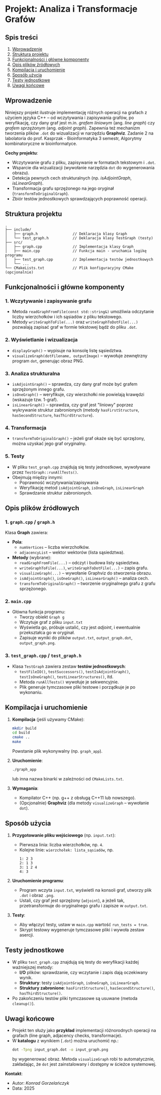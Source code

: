# Projekt: Analiza i Transformacje Grafów

## Spis treści
1. [Wprowadzenie](#wprowadzenie)  
2. [Struktura projektu](#struktura-projektu)  
3. [Funkcjonalności i główne komponenty](#funkcjonalności-i-główne-komponenty)  
4. [Opis plików źródłowych](#opis-plików-źródłowych)  
5. [Kompilacja i uruchomienie](#kompilacja-i-uruchomienie)  
6. [Sposób użycia](#sposób-użycia)  
7. [Testy jednostkowe](#testy-jednostkowe)  
8. [Uwagi końcowe](#uwagi-końcowe)  

## Wprowadzenie

Niniejszy projekt ilustruje implementację różnych operacji na grafach z użyciem języka C++ – od wczytywania i zapisywania grafów, po weryfikację, czy dany graf jest m.in. *grafem liniowym* (ang. *line graph*) czy *grafem sprzężonym* (ang. *adjoint graph*). Zapewnia też mechanizm tworzenia plików `.dot` do wizualizacji w narzędziu **Graphviz**. Zadanie 2 na labolatoria do prof. Kasprzak - Bioinformatyka 3 semestr, Algorytmy kombinatoryczne w bioinformatyce.

**Cechy projektu**:
- Wczytywanie grafu z pliku, zapisywanie w formatach tekstowym i `.dot`.
- Wsparcie dla wizualizacji (wywołanie narzędzia `dot` do wygenerowania obrazu).
- Detekcja pewnych cech strukturalnych (np. *isAdjointGraph*, *isLinearGraph*).
- Transformacja grafu sprzężonego na jego oryginał (`transformToOriginalGraph`).
- Zbiór testów jednostkowych sprawdzających poprawność operacji.

## Struktura projektu

```
.
├── include/
│   ├── graph.h                // Deklaracja klasy Graph
│   └── test_graph.h           // Deklaracja klasy TestGraph (testy)
├── src/
│   ├── graph.cpp              // Implementacja klasy Graph
│   ├── main.cpp               // Funkcja main - uruchamia logikę programu
│   ├── test_graph.cpp         // Implementacja testów jednostkowych
│   └── ...
└── CMakeLists.txt             // Plik konfiguracyjny CMake (opcjonalnie)
```

## Funkcjonalności i główne komponenty

### 1. Wczytywanie i zapisywanie grafu
- Metoda `readGraphFromFile(const std::string&)` umożliwia odczytanie liczby wierzchołków i ich sąsiadów z pliku tekstowego.  
- Metody `writeGraphToFile(...)` oraz `writeGraphToDotFile(...)` pozwalają zapisać graf w formie tekstowej bądź do pliku `.dot`.

### 2. Wyświetlanie i wizualizacja
- `displayGraph()` – wypisuje na konsolę listę sąsiedztwa.  
- `visualizeGraph(dotFilename, outputImage)` – wywołuje zewnętrzny program `dot`, generując obraz PNG.

### 3. Analiza strukturalna
- `isAdjointGraph()` – sprawdza, czy dany graf może być grafem sprzężonym innego grafu.  
- `isOneGraph()` – weryfikuje, czy wierzchołki nie powielają krawędzi (wskazuje tzw. 1-graf).  
- `isLinearGraph()` – sprawdza, czy graf jest "liniowy" poprzez wykrywanie struktur zabronionych (metody `hasFirstStructure`, `hasSecondStructure`, `hasThirdStructure`).

### 4. Transformacja
- `transformToOriginalGraph()` – jeżeli graf okaże się być sprzężony, można uzyskać jego graf oryginalny.

### 5. Testy
- W pliku `test_graph.cpp` znajdują się testy jednostkowe, wywoływane przez `TestGraph::runAllTests()`.  
- Obejmują między innymi:
  - Poprawność wczytywania/zapisywania
  - Weryfikację metod `isAdjointGraph`, `isOneGraph`, `isLinearGraph`  
  - Sprawdzanie struktur zabronionych.

## Opis plików źródłowych

### 1. `graph.cpp` / `graph.h`
Klasa **Graph** zawiera:
- **Pola**:  
  - `numVertices` – liczba wierzchołków.  
  - `adjacencyList` – wektor wektorów (lista sąsiedztwa).
- **Metody** (wybrane):  
  - `readGraphFromFile(...)` – odczyt i budowa listy sąsiedztwa.  
  - `writeGraphToFile(...)`, `writeGraphToDotFile(...)` – zapis grafu.  
  - `visualizeGraph(...)` – wywołanie Graphviz do stworzenia obrazu.  
  - `isAdjointGraph()`, `isOneGraph()`, `isLinearGraph()` – analiza cech.  
  - `transformToOriginalGraph()` – tworzenie oryginalnego grafu z grafu sprzężonego.

### 2. `main.cpp`
- Główna funkcja programu:  
  - Tworzy obiekt `Graph g`  
  - Wczytuje graf z pliku `input.txt`  
  - Wyświetla go, próbuje ustalić, czy jest *adjoint*, i ewentualnie przekształca go w oryginał.  
  - Zapisuje wyniki do plików `output.txt`, `output_graph.dot`, `output_graph.png`.

### 3. `test_graph.cpp` / `test_graph.h`
- Klasa `TestGraph` zawiera zestaw **testów jednostkowych**:
  - `testFileIO()`, `testSuccessors()`, `testIsAdjointGraph()`, `testIsOneGraph()`, `testLinearStructures()`, itd.  
  - Metoda `runAllTests()` wywołuje je sekwencyjnie.  
  - Plik generuje tymczasowe pliki testowe i porządkuje je po wykonaniu.

## Kompilacja i uruchomienie

1. **Kompilacja** (jeśli używamy CMake):  
   ```bash
   mkdir build
   cd build
   cmake ..
   make
   ```
   Powstanie plik wykonywalny (np. `graph_app`).

2. **Uruchomienie**:  
   ```bash
   ./graph_app
   ```
   lub inna nazwa binarki w zależności od `CMakeLists.txt`.

3. **Wymagania**:
   - Kompilator C++ (np. g++ z obsługą C++11 lub nowszego).  
   - (Opcjonalnie) **Graphviz** (dla metody `visualizeGraph` – wywołanie `dot`).

## Sposób użycia

1. **Przygotowanie pliku wejściowego** (np. `input.txt`):
   - Pierwsza linia: liczba wierzchołków, np. `4`.  
   - Kolejne linie: `wierzchołek: lista_sąsiadów`, np.  
     ```
     1: 2 3
     2: 1 3
     3: 1 2 4
     4: 3
     ```

2. **Uruchomienie programu**:  
   - Program wczyta `input.txt`, wyświetli na konsoli graf, utworzy plik `.dot` i obraz `.png`.
   - Ustali, czy graf jest sprzężony (`adjoint`), a jeżeli tak, przetransformuje do oryginalnego grafu i zapisze w `output.txt`.

3. **Testy**:  
   - Aby włączyć testy, ustaw w `main.cpp` wartość `run_tests = true`.  
   - Skrypt testowy wygeneruje tymczasowe pliki i wywoła zestaw asercji.

## Testy jednostkowe

- W pliku `test_graph.cpp` znajdują się testy do weryfikacji każdej ważniejszej metody:  
  - **I/O** plików: sprawdzanie, czy wczytanie i zapis dają oczekiwany wynik.  
  - **Struktury**: testy `isAdjointGraph`, `isOneGraph`, `isLinearGraph`.  
  - **Struktury zabronione**: `hasFirstStructure()`, `hasSecondStructure()`, `hasThirdStructure()`.  
- Po zakończeniu testów pliki tymczasowe są usuwane (metoda `cleanup()`).

## Uwagi końcowe

- Projekt ten służy jako **przykład** implementacji różnorodnych operacji na grafach (line graph, adjacency checks, transformacje).  
- W **katalogu** z wynikiem (`.dot`) można uruchomić np.:
  ```bash
  dot -Tpng input_graph.dot -o input_graph.png
  ```
  by wygenerować obraz. Metoda `visualizeGraph` robi to automatycznie, zakładając, że `dot` jest zainstalowany i dostępny w ścieżce systemowej.

**Kontakt**:  
- Autor: *Konrad Gorzelańczyk*
- Data: 2025